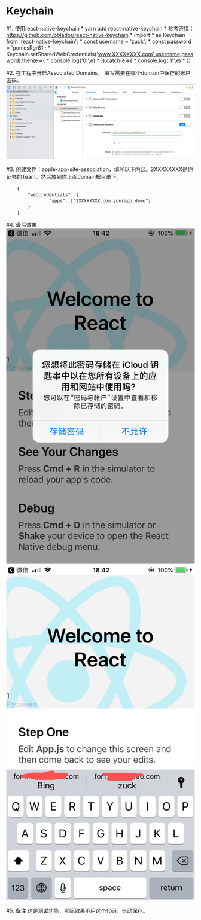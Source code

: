 Keychain
====

#1. 使用react-native-keychain
        * yarn add react-native-keychain
        * 参考链接：https://github.com/oblador/react-native-keychain
        * import * as Keychain from 'react-native-keychain';
        * const username = 'zuck';
        * const password = 'poniesRgr81';
        * Keychain.setSharedWebCredentials('www.XXXXXXXX.com',username,password).then(e=>{
        *     console.log('0:',e)
        * }).catch(e=>{
        *     console.log('1:',e)
        * })
    

#2. 在工程中开启Associated Domains， 填写需要在哪个domain中保存的账户密码。
![](https://github.com/Bing619/Keychain/blob/master/img/Domains.png)  

#3. 创建文件：apple-app-site-association，填写以下内容。2XXXXXXXX是你证书的Team。然后放到你上面domain根目录下。

        {
            "webcredentials": {
                    "apps": ["2XXXXXXXX.com.yourapp.demo"]
            }
        }

#4. 最后效果
        ![](https://github.com/Bing619/Keychain/blob/master/img/1.png)  
        ![](https://github.com/Bing619/Keychain/blob/master/img/2.jpeg)  

#5. 备注
        这是测试功能，实际效果不用这个代码，自动保存。
